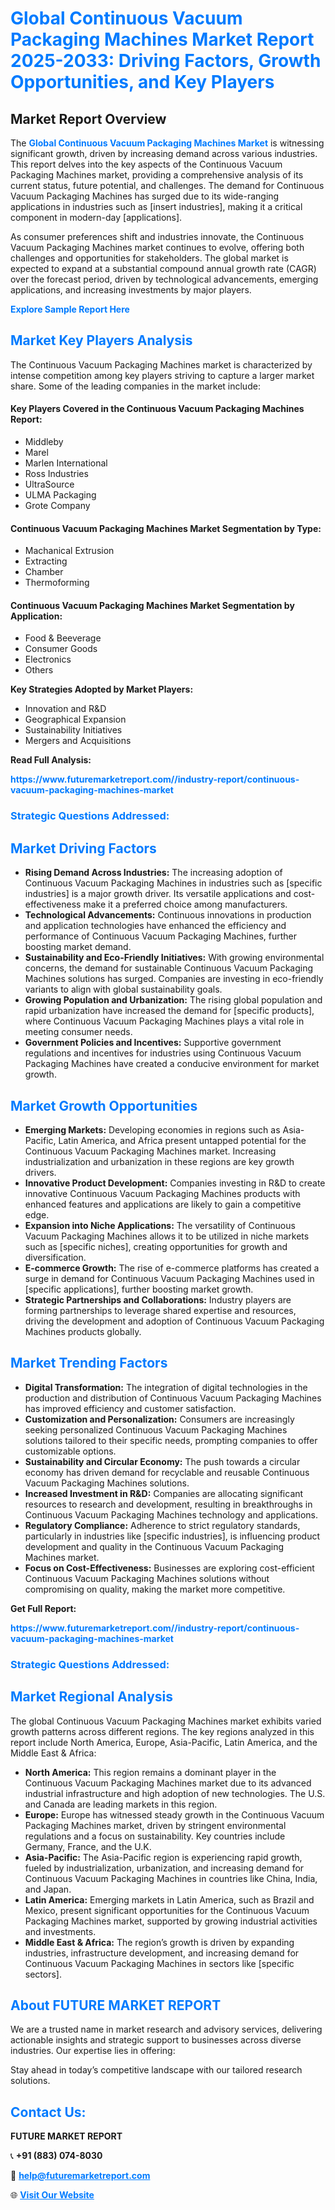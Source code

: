 <h1 style="color: #007BFF;">Global Continuous Vacuum Packaging Machines Market Report 2025-2033: Driving Factors, Growth Opportunities, and Key Players</h1>

<section id="overview">
<h2>Market Report Overview</h2>
<p>The <a href="https://www.futuremarketreport.com//industry-report/continuous-vacuum-packaging-machines-market" style="color: #007BFF; text-decoration: none;"><strong>Global Continuous Vacuum Packaging Machines Market</strong></a> is witnessing significant growth, driven by increasing demand across various industries. This report delves into the key aspects of the Continuous Vacuum Packaging Machines market, providing a comprehensive analysis of its current status, future potential, and challenges. The demand for Continuous Vacuum Packaging Machines has surged due to its wide-ranging applications in industries such as [insert industries], making it a critical component in modern-day [applications].</p>
<p>As consumer preferences shift and industries innovate, the Continuous Vacuum Packaging Machines market continues to evolve, offering both challenges and opportunities for stakeholders. The global market is expected to expand at a substantial compound annual growth rate (CAGR) over the forecast period, driven by technological advancements, emerging applications, and increasing investments by major players.</p>
</section>

<section id="overview">
<p><a href="https://www.futuremarketreport.com//request-sample/reportId=86231" style="color: #007BFF; text-decoration: none;"><strong>Explore Sample Report Here</strong></a></p>
</section>

<section id="key-players">
<h2 style="color: #007BFF;">Market Key Players Analysis</h2>
<p>The Continuous Vacuum Packaging Machines market is characterized by intense competition among key players striving to capture a larger market share. Some of the leading companies in the market include:</p>
<h4>Key Players Covered in the Continuous Vacuum Packaging Machines Report:</h4>
<ul><li>Middleby</li><li>Marel</li><li>Marlen International</li><li>Ross Industries</li><li>UltraSource</li><li>ULMA Packaging</li><li>Grote Company</li></ul>
<h4>Continuous Vacuum Packaging Machines Market Segmentation by Type:</h4>
<ul><li>Machanical Extrusion</li><li>Extracting</li><li>Chamber</li><li>Thermoforming</li></ul>

<h4>Continuous Vacuum Packaging Machines Market Segmentation by Application:</h4>
<ul><li>Food &amp; Beeverage</li><li>Consumer Goods</li><li>Electronics</li><li>Others</li></ul>
<p><strong>Key Strategies Adopted by Market Players:</strong></p>
<ul>
<li>Innovation and R&D</li>
<li>Geographical Expansion</li>
<li>Sustainability Initiatives</li>
<li>Mergers and Acquisitions</li>
</ul>
</section>

<section>
<p><strong>Read Full Analysis: </strong></p><a href="https://www.futuremarketreport.com//industry-report/continuous-vacuum-packaging-machines-market" style="color: #007BFF; text-decoration: none;"><strong>https://www.futuremarketreport.com//industry-report/continuous-vacuum-packaging-machines-market</strong></a>
<h3 style="color: #007BFF;">Strategic Questions Addressed:</h3>
</section>

<section id="driving-factors">
<h2 style="color: #007BFF;">Market Driving Factors</h2>
<ul>
<li><strong>Rising Demand Across Industries:</strong> The increasing adoption of Continuous Vacuum Packaging Machines in industries such as [specific industries] is a major growth driver. Its versatile applications and cost-effectiveness make it a preferred choice among manufacturers.</li>
<li><strong>Technological Advancements:</strong> Continuous innovations in production and application technologies have enhanced the efficiency and performance of Continuous Vacuum Packaging Machines, further boosting market demand.</li>
<li><strong>Sustainability and Eco-Friendly Initiatives:</strong> With growing environmental concerns, the demand for sustainable Continuous Vacuum Packaging Machines solutions has surged. Companies are investing in eco-friendly variants to align with global sustainability goals.</li>
<li><strong>Growing Population and Urbanization:</strong> The rising global population and rapid urbanization have increased the demand for [specific products], where Continuous Vacuum Packaging Machines plays a vital role in meeting consumer needs.</li>
<li><strong>Government Policies and Incentives:</strong> Supportive government regulations and incentives for industries using Continuous Vacuum Packaging Machines have created a conducive environment for market growth.</li>
</ul>
</section>

<section id="growth-opportunities">
<h2 style="color: #007BFF;">Market Growth Opportunities</h2>
<ul>
<li><strong>Emerging Markets:</strong> Developing economies in regions such as Asia-Pacific, Latin America, and Africa present untapped potential for the Continuous Vacuum Packaging Machines market. Increasing industrialization and urbanization in these regions are key growth drivers.</li>
<li><strong>Innovative Product Development:</strong> Companies investing in R&D to create innovative Continuous Vacuum Packaging Machines products with enhanced features and applications are likely to gain a competitive edge.</li>
<li><strong>Expansion into Niche Applications:</strong> The versatility of Continuous Vacuum Packaging Machines allows it to be utilized in niche markets such as [specific niches], creating opportunities for growth and diversification.</li>
<li><strong>E-commerce Growth:</strong> The rise of e-commerce platforms has created a surge in demand for Continuous Vacuum Packaging Machines used in [specific applications], further boosting market growth.</li>
<li><strong>Strategic Partnerships and Collaborations:</strong> Industry players are forming partnerships to leverage shared expertise and resources, driving the development and adoption of Continuous Vacuum Packaging Machines products globally.</li>
</ul>
</section>

<section id="trending-factors">
<h2 style="color: #007BFF;">Market Trending Factors</h2>
<ul>
<li><strong>Digital Transformation:</strong> The integration of digital technologies in the production and distribution of Continuous Vacuum Packaging Machines has improved efficiency and customer satisfaction.</li>
<li><strong>Customization and Personalization:</strong> Consumers are increasingly seeking personalized Continuous Vacuum Packaging Machines solutions tailored to their specific needs, prompting companies to offer customizable options.</li>
<li><strong>Sustainability and Circular Economy:</strong> The push towards a circular economy has driven demand for recyclable and reusable Continuous Vacuum Packaging Machines solutions.</li>
<li><strong>Increased Investment in R&D:</strong> Companies are allocating significant resources to research and development, resulting in breakthroughs in Continuous Vacuum Packaging Machines technology and applications.</li>
<li><strong>Regulatory Compliance:</strong> Adherence to strict regulatory standards, particularly in industries like [specific industries], is influencing product development and quality in the Continuous Vacuum Packaging Machines market.</li>
<li><strong>Focus on Cost-Effectiveness:</strong> Businesses are exploring cost-efficient Continuous Vacuum Packaging Machines solutions without compromising on quality, making the market more competitive.</li>
</ul>
</section>

<section>
<p><strong>Get Full Report: </strong></p><a href="https://www.futuremarketreport.com//industry-report/continuous-vacuum-packaging-machines-market" style="color: #007BFF; text-decoration: none;"><strong>https://www.futuremarketreport.com//industry-report/continuous-vacuum-packaging-machines-market</strong></a>
<h3 style="color: #007BFF;">Strategic Questions Addressed:</h3>
</section>


<section id="regional-analysis">
<h2 style="color: #007BFF;">Market Regional Analysis</h2>
<p>The global Continuous Vacuum Packaging Machines market exhibits varied growth patterns across different regions. The key regions analyzed in this report include North America, Europe, Asia-Pacific, Latin America, and the Middle East & Africa:</p>
<ul>
<li><strong>North America:</strong> This region remains a dominant player in the Continuous Vacuum Packaging Machines market due to its advanced industrial infrastructure and high adoption of new technologies. The U.S. and Canada are leading markets in this region.</li>
<li><strong>Europe:</strong> Europe has witnessed steady growth in the Continuous Vacuum Packaging Machines market, driven by stringent environmental regulations and a focus on sustainability. Key countries include Germany, France, and the U.K.</li>
<li><strong>Asia-Pacific:</strong> The Asia-Pacific region is experiencing rapid growth, fueled by industrialization, urbanization, and increasing demand for Continuous Vacuum Packaging Machines in countries like China, India, and Japan.</li>
<li><strong>Latin America:</strong> Emerging markets in Latin America, such as Brazil and Mexico, present significant opportunities for the Continuous Vacuum Packaging Machines market, supported by growing industrial activities and investments.</li>
<li><strong>Middle East & Africa:</strong> The region’s growth is driven by expanding industries, infrastructure development, and increasing demand for Continuous Vacuum Packaging Machines in sectors like [specific sectors].</li>
</ul>
</section>

<footer>
<h2 style="color: #007BFF;">About FUTURE MARKET REPORT</h2>
<p>We are a trusted name in market research and advisory services, delivering actionable insights and strategic support to businesses across diverse industries. Our expertise lies in offering:</p>

<p>Stay ahead in today’s competitive landscape with our tailored research solutions.</p>

<h2 style="color: #007BFF;">Contact Us:</h2>
<p><strong>FUTURE MARKET REPORT</strong></p>
<p>📞 <strong>+91 (883) 074-8030</strong></p>
<p>📧 <strong><a href="mailto:help@futuremarketreport.com" style="color: #007BFF;">help@futuremarketreport.com</a></strong></p>
<p>🌐 <strong><a href="https://www.futuremarketreport.com/" style="color: #007BFF;">Visit Our Website</a></strong></p>
</footer>